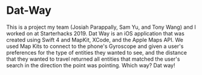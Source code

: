 # Dat-Way
This is a project my team (Josiah Parappally, Sam Yu, and Tony Wang) and I worked on at Starterhacks 2019. Dat Way is an iOS application that was created using Swift 4 and MapKit, XCode, and the Apple Maps API. We used Map Kits to connect to the phone's Gyroscope and given a user's preferences for the type of entities they wanted to see, and the distance that they wanted to travel returned all entities that matched the user's search in the direction the point was pointing. Which way? Dat way!
